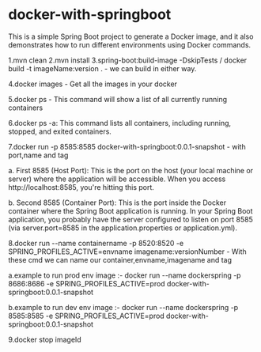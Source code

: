 # docker-with-springboot
This is a simple Spring Boot project to generate a Docker image, and it also demonstrates how to run different environments using Docker commands.


1.mvn clean
2.mvn install
3.spring-boot:build-image -DskipTests / docker build -t imageName:version . - we can build in either way.

4.docker images -  Get all the images in your docker

5.docker ps - This command will show a list of all currently running containers

6.docker ps -a: This command lists all containers, including running, stopped, and exited containers.

7.docker run -p 8585:8585 docker-with-springboot:0.0.1-snapshot  - with port,name and tag

a. First 8585 (Host Port): This is the port on the host (your local machine or server) where the application will be accessible. When you access http://localhost:8585, you're hitting this port.

b. Second 8585 (Container Port): This is the port inside the Docker container where the Spring Boot application is running. In your Spring Boot application, you probably have the server configured to listen on port 8585 (via server.port=8585 in the application.properties or application.yml).

8.docker run --name containername -p 8520:8520 -e SPRING_PROFILES_ACTIVE=envname imagename:versionNumber - With these cmd we can name our container,envname,imagename and tag

a.example to run prod env image :- docker run --name dockerspring -p 8686:8686 -e SPRING_PROFILES_ACTIVE=prod docker-with-springboot:0.0.1-snapshot

b.example to run dev env image :- docker run --name dockerspring -p 8585:8585 -e SPRING_PROFILES_ACTIVE=prod docker-with-springboot:0.0.1-snapshot

9.docker stop imageId




